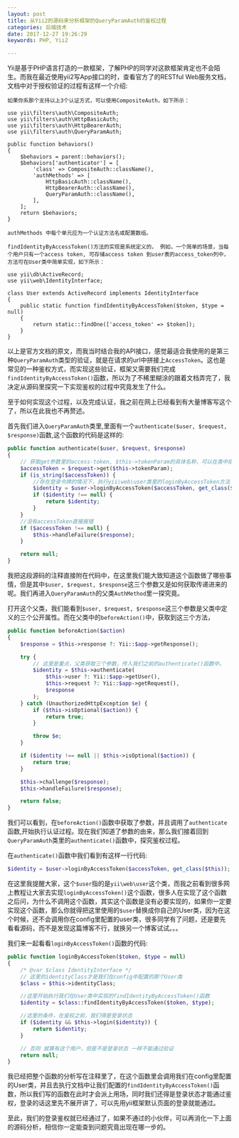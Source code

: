 ```yaml
---
layout: post
title: 从Yii2的源码来分析框架的QueryParamAuth的鉴权过程
categories: 后端技术
date: 2017-12-27 19:26:29
keywords: PHP, Yii2

---
```


Yii是基于PHP语言打造的一款框架，了解PHP的同学对这款框架肯定也不会陌生。而我在最近使用yii2写App接口的时，查看官方了的RESTful Web服务文档，文档中对于授权验证的过程有这样一个介绍:

<!--more-->

```
如果你系那个支持以上3个认证方式，可以使用CompositeAuth，如下所示：

use yii\filters\auth\CompositeAuth;
use yii\filters\auth\HttpBasicAuth;
use yii\filters\auth\HttpBearerAuth;
use yii\filters\auth\QueryParamAuth;

public function behaviors()
{
    $behaviors = parent::behaviors();
    $behaviors['authenticator'] = [
        'class' => CompositeAuth::className(),
        'authMethods' => [
            HttpBasicAuth::className(),
            HttpBearerAuth::className(),
            QueryParamAuth::className(),
        ],
    ];
    return $behaviors;
}

authMethods 中每个单元应为一个认证方法名或配置数组。

findIdentityByAccessToken()方法的实现是系统定义的， 例如，一个简单的场景，当每个用户只有一个access token, 可存储access token 到user表的access_token列中， 方法可在User类中简单实现，如下所示：

use yii\db\ActiveRecord;
use yii\web\IdentityInterface;

class User extends ActiveRecord implements IdentityInterface
{
    public static function findIdentityByAccessToken($token, $type = null)
    {
        return static::findOne(['access_token' => $token]);
    }
}
```

以上是官方文档的原文，而我当时结合我的API接口，感觉最适合我使用的是第三种`QueryParamAuth`类型的验证，就是在请求的url中拼接上`AccessToken`。这也是常见的一种鉴权方式，而实现这些验证，框架又需要我们完成`findIdentityByAccessToken()`函数，所以为了不稀里糊涂的跟着文档弄完了，我决定从源码里探究一下实现鉴权的过程中究竟发生了什么。

至于如何实现这个过程，以及完成认证，我之前在网上已经看到有大量博客写这个了，所以在此我也不再赘述。

首先我们进入`QueryParamAuth`类里,里面有一个`authenticate($user, $request, $response)`函数,这个函数的代码是这样的:

```php
public function authenticate($user, $request, $response)
{
    // 获取get参数里的access-token, $this->tokenParam的具体名称，可以在类中指定
    $accessToken = $request->get($this->tokenParam);
    if (is_string($accessToken)) {
        //存在登录令牌的情况下，执行yii\web\user类里的loginByAccessToken方法
        $identity = $user->loginByAccessToken($accessToken, get_class($this));
        if ($identity !== null) {
            return $identity;
        }
    }
    //没有accessToken直接报错
    if ($accessToken !== null) {
        $this->handleFailure($response);
    }

    return null;
}
```

我把这段源码的注释直接附在代码中，在这里我们能大致知道这个函数做了哪些事情，但是其中`$user, $request, $response`这三个参数又是如何获取传递进来的呢。我们再进入`QueryParamAuth`的父类`AuthMethod`里一探究竟。

打开这个父类，我们能看到`$user, $request, $response`这三个参数是父类中定义的三个公开属性。而在父类中的`beforeAction()`中，获取到这三个方法，

```php
public function beforeAction($action)
{
    $response = $this->response ?: Yii::$app->getResponse();

    try {
        // 这里是重点，父类获取三个参数，传入我们之前的authenticate()函数中。
        $identity = $this->authenticate(
            $this->user ?: Yii::$app->getUser(),
            $this->request ?: Yii::$app->getRequest(),
            $response
        );
    } catch (UnauthorizedHttpException $e) {
        if ($this->isOptional($action)) {
            return true;
        }

        throw $e;
    }

    if ($identity !== null || $this->isOptional($action)) {
        return true;
    }

    $this->challenge($response);
    $this->handleFailure($response);

    return false;
}
```

我们可以看到，在`beforeAction()`函数中获取了参数，并且调用了`authenticate`函数,开始执行认证过程。现在我们知道了参数的由来，那么我们接着回到`QueryParamAuth`类里的`authenticate()`函数中，探究鉴权过程。

在`authenticate()`函数中我们看到有这样一行代码:

```php
$identity = $user->loginByAccessToken($accessToken, get_class($this));
```

在这里我提醒大家，这个`$user`指的是`yii\web\user`这个类，而我之前看到很多网上教程让大家去实现`loginByAccessToken()`这个函数，很多人在实现了这个函数之后问，为什么不调用这个函数，其实这个函数是没有必要实现的，如果你一定要实现这个函数，那么你就得把这里使用的`$user`替换成你自己的User类，因为在这个时候，还不会调用你在config里配置的user类，很多同学有了问题，还是要先看看源码，而不是发现这篇博客不行，就换另一个博客试试。。。

我们来一起看看`loginByAccessToken()`函数的代码:

```php
public function loginByAccessToken($token, $type = null)
{
    /* @var $class IdentityInterface */
    // 这里的identityClass才是我们在config中配置的那个User类
    $class = $this->identityClass;

    //这里开始执行我们在User类中实现的findIdentityByAccessToken()函数
    $identity = $class::findIdentityByAccessToken($token, $type);

    //这里的条件，在鉴权之前，我们得是登录状态
    if ($identity && $this->login($identity)) {
        return $identity;
    }

    // 否则 就算有这个用户，但是不是登录状态 一样不能通过验证
    return null;
}
```

我已经把整个函数的分析写在注释里了，在这个函数里会调用我们在config里配置的User类，并且去执行文档中让我们配置的`findIdentityByAccessToken()`函数，所以我们写的函数在此时才会派上用场，同时我们还得是登录状态才能通过鉴权，登录的话这里先不展开讲了，可以先用yii框架默认页面的登录就能通过。

至此，我们的登录鉴权就已经通过了，如果不通过的小伙伴，可以再消化一下上面的源码分析，相信你一定能查到问题究竟出现在哪一步的。
